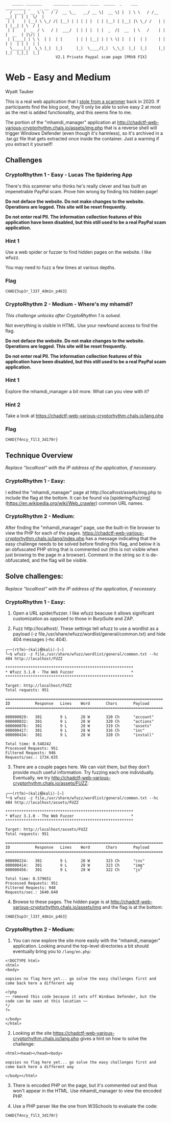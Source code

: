 ```
   _____ _______     _______ _______ ____  _____  _    ___     _________ _    _ __  __
  / ____|  __ \ \   / /  __ \__   __/ __ \|  __ \| |  | \ \   / /__   __| |  | |  \/  |
 | |    | |__) \ \_/ /| |__) | | | | |  | | |__) | |__| |\ \_/ /   | |  | |__| | \  / |
 | |    |  _  / \   / |  ___/  | | | |  | |  _  /|  __  | \   /    | |  |  __  | |\/| |
 | |____| | \ \  | |  | |      | | | |__| | | \ \| |  | |  | |     | |  | |  | | |  | |
  \_____|_|  \_\ |_|  |_|      |_|  \____/|_|  \_\_|  |_|  |_|     |_|  |_|  |_|_|  |_|
                      V2.1 Private Paypal scam page [PRV8 FIX]
```
# Web - Easy and Medium

Wyatt Tauber

This is a real web application that I [stole from a scammer](https://blog.wyatttauber.com/cryptorhythm-analyzing-and-disrupting-a-paypal-scam-with-love-and-toucans-2d9f59b5d6ae) back in 2020. If participants find the blog post, they'll only be able to solve easy 2 at most as the rest is added functionality, and this seems fine to me.

The portion of the "mhamdi_manager" application at http://chadctf-web-various-cryptorhythm.chals.io/assets/img.php that is a reverse shell will trigger Windows Defender (even though it's harmless), so it's archived in a .tar.gz file that gets extracted once inside the container. Just a warning if you extract it yourself!

## Challenges

### CryptoRhythm 1 - Easy - Lucas The Spidering App

There's this scammer who thinks he's really clever and has built an impenetrable PayPal scam. Prove him wrong by finding his hidden page!

**Do not deface the website. Do not make changes to the website. Operations are logged. This site will be reset frequently.**

**Do not enter real PII. The information collection features of this application have been disabled, but this still used to be a real PayPal scam application.**

### Hint 1
Use a web spider or fuzzer to find hidden pages on the website. I like wfuzz.

You may need to fuzz a few times at various depths.

### Flag
```CHAD{5up3r_l337_4dm1n_p463}```

### CryptoRhythm 2 - Medium - Where's my mhamdi?
_This challenge unlocks after CryptoRhythm 1 is solved._

Not everything is visible in HTML. Use your newfound access to find the flag.

**Do not deface the website. Do not make changes to the website. Operations are logged. This site will be reset frequently.**

**Do not enter real PII. The information collection features of this application have been disabled, but this still used to be a real PayPal scam application.**

### Hint 1
Explore the mhamdi_manager a bit more. What can you view with it?

### Hint 2
Take a look at https://chadctf-web-various-cryptorhythm.chals.io/lang.php

### Flag
```CHAD{f4ncy_f1l3_3d170r}```

## Technique Overview
_Replace "localhost" with the IP address of the application, if necessary._

### CryptoRhythm 1 - Easy:

I edited the "mhamdi_manager" page at http://localhost/assets/img.php to include the flag at the bottom. It can be found via [spidering/fuzzing] (https://en.wikipedia.org/wiki/Web_crawler) common URL names.

### CryptoRhythm 2 - Medium:

After finding the "mhamdi_manager" page, use the built-in file browser to view the PHP for each of the pages. https://chadctf-web-various-cryptorhythm.chals.io/lang/index.php has a message indicating that the easy challenge needs to be solved before finding this flag, and below it is an obfuscated PHP string that is commented out (this is not visible when just browing to the page in a browser). Comment in the string so it is de-obfuscated, and the flag will be visible.

## Solve challenges:
_Replace "localhost" with the IP address of the application, if necessary._

### CryptoRhythm 1 - Easy:

1. Open a URL spider/fuzzer. I like wfuzz beacuse it allows significant customization as opposed to those in BurpSuite and ZAP.

2. Fuzz http://localhost/. These settings tell wfuzz to use a wordlist as a payload (-z file,/usr/share/wfuzz/wordlist/general/common.txt) and hide 404 messages (–hc 404).

```
┌──(rtfm)─(kali㉿kali)-[~]
└─$ wfuzz -z file,/usr/share/wfuzz/wordlist/general/common.txt --hc 404 http://localhost/FUZZ

********************************************************
* Wfuzz 3.1.0 - The Web Fuzzer                         *
********************************************************

Target: http://localhost/FUZZ
Total requests: 951

=====================================================================
ID           Response   Lines    Word       Chars       Payload                                                                                                          
=====================================================================

000000029:   301        9 L      28 W       320 Ch      "account"                                                                                                        
000000032:   301        9 L      28 W       320 Ch      "actions"                                                                                                        
000000076:   301        9 L      28 W       319 Ch      "assets"                                                                                                         
000000417:   301        9 L      28 W       316 Ch      "inc"                                                                                                            
000000434:   301        9 L      28 W       320 Ch      "install"                                                                                                        

Total time: 0.548242
Processed Requests: 951
Filtered Requests: 946
Requests/sec.: 1734.635
```

3. There are a couple pages here. We can visit them, but they don't provide much useful information. Try fuzzing each one individually. Eventually, we try http://chadctf-web-various-cryptorhythm.chals.io/assets/FUZZ:

```
┌──(rtfm)─(kali㉿kali)-[~]
└─$ wfuzz -z file,/usr/share/wfuzz/wordlist/general/common.txt --hc 404 http://localhost/assets/FUZZ

********************************************************
* Wfuzz 3.1.0 - The Web Fuzzer                         *
********************************************************

Target: http://localhost/assets/FUZZ
Total requests: 951

=====================================================================
ID           Response   Lines    Word       Chars       Payload                                                                                                          
=====================================================================

000000224:   301        9 L      28 W       323 Ch      "css"                                                                                                            
000000414:   301        9 L      28 W       323 Ch      "img"                                                                                                            
000000456:   301        9 L      28 W       322 Ch      "js"                                                                                                             

Total time: 0.579651
Processed Requests: 951
Filtered Requests: 948
Requests/sec.: 1640.640
```

4. Browse to these pages. The hidden page is at http://chadctf-web-various-cryptorhythm.chals.io/assets/img and the flag is at the bottom:

```
CHAD{5up3r_l337_4dm1n_p463}
```

### CryptoRhythm 2 - Medium:

1. You can now explore the site more easily with the "mhamdi_manager" application. Looking around the top-level directories a bit should eventually bring you to ```/lang/en.php```:

```
<!DOCTYPE html>
<html>
<body>

oopsies no flag here yet... go solve the easy challenges first and come back here a different way

<?php
~~ removed this code because it sets off Windows Defender, but the code can be seen at this location ~~
*/
?>

</body>
</html>
```

2. Looking at the site https://chadctf-web-various-cryptorhythm.chals.io/lang.php gives a hint on how to solve the challenge: 

```
<html><head></head><body>

oopsies no flag here yet... go solve the easy challenges first and come back here a different way

</body></html>
```

3. There is encoded PHP on the page, but it's commented out and thus won't appear in the HTML. Use mhamdi_manager to view the encoded PHP.

4. Use a PHP parser like the one from W3Schools to evaluate the code:

```
CHAD{f4ncy_f1l3_3d170r}
```
